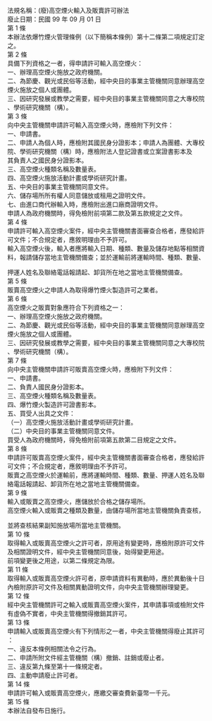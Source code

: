 法規名稱：(廢)高空煙火輸入及販賣許可辦法  
廢止日期：民國 99 年 09 月 01 日  
第 1 條  
本辦法依爆竹煙火管理條例（以下簡稱本條例）第十二條第二項規定訂定  
之。  
第 2 條  
具備下列資格之一者，得申請許可輸入高空煙火：  
一、辦理高空煙火施放之政府機關。  
二、為節慶、觀光或民俗等活動，經中央目的事業主管機關同意辦理高空  
煙火施放之個人或團體。  
三、因研究發展或教學之需要，經中央目的事業主管機關同意之大專校院  
、學術研究機關（構）。  
第 3 條  
向中央主管機關申請許可輸入高空煙火時，應檢附下列文件：  
一、申請書。  
二、申請人為個人時，應檢附其國民身分證影本；申請人為團體、大專校  
院、學術研究機關（構）時，應檢附法人登記證書或立案證書影本及  
其負責人之國民身分證影本。  
三、高空煙火種類名稱及數量表。  
四、高空煙火施放活動計畫或學術研究計畫。  
五、中央目的事業主管機關同意文件。  
六、儲存場所所有權人同意儲放或租用之證明文件。  
七、由進口商代辦輸入時，應檢附出進口廠商證明文件。  
申請人為政府機關時，得免檢附前項第二款及第五款規定之文件。  
第 4 條  
申請許可輸入高空煙火案件，經中央主管機關書面審查合格者，應發給許  
可文件；不合規定者，應敘明理由不予許可。  
輸入高空煙火後，輸入者應將輸入日期、種類、數量及儲存地點等相關資  
料，報請儲存當地主管機關備查；並於運輸前將運輸時間、種類、數量、  


押運人姓名及聯絡電話報請起、卸貨所在地之當地主管機關備查。  
第 5 條  
販賣高空煙火之申請人為取得爆竹煙火製造許可之業者。  
第 6 條  
高空煙火之販賣對象應符合下列資格之一：  
一、辦理高空煙火施放之政府機關。  
二、為節慶、觀光或民俗等活動，經中央目的事業主管機關同意辦理高空  
煙火施放之個人或團體。  
三、因研究發展或教學之需要，經中央目的事業主管機關同意之大專校院  
、學術研究機關（構）。  
第 7 條  
向中央主管機關申請許可販賣高空煙火時，應檢附下列文件：  
一、申請書。  
二、負責人國民身分證影本。  
三、高空煙火種類名稱及數量表。  
四、爆竹煙火製造許可證書影本。  
五、買受人出具之文件：  
（一）高空煙火施放活動計畫或學術研究計畫。  
（二）中央目的事業主管機關同意文件。  
買受人為政府機關時，得免檢附前項第五款第二目規定之文件。  
第 8 條  
申請許可販賣高空煙火案件，經中央主管機關書面審查合格者，應發給許  
可文件；不合規定者，應敘明理由不予許可。  
販賣之高空煙火於運輸前，應將運輸時間、種類、數量、押運人姓名及聯  
絡電話報請起、卸貨所在地之當地主管機關備查。  
第 9 條  
輸入或販賣之高空煙火，應儲放於合格之儲存場所。  
高空煙火輸入或販賣之種類及數量，由儲存場所當地主管機關負責查核，  


並將查核結果副知施放場所當地主管機關。  
第 10 條  
取得輸入或販賣高空煙火之許可者，原用途有變更時，應檢附原許可文件  
及相關證明文件，經中央主管機關同意後，始得變更用途。  
前項變更後之用途，以第二條規定為限。  
第 11 條  
取得輸入或販賣高空煙火許可者，原申請資料有異動時，應於異動後十日  
內檢附原許可文件及相關異動證明文件，向中央主管機關辦理變更。  
第 12 條  
經中央主管機關許可之輸入或販賣高空煙火案件，其申請事項或檢附文件  
有虛偽不實者，中央主管機關得撤銷其許可。  
第 13 條  
申請輸入或販賣高空煙火有下列情形之一者，中央主管機關得廢止其許可  
：  
一、違反本條例相關法令之行為。  
二、申請所附文件經主管機關（構）撤銷、註銷或廢止者。  
三、違反第九條至第十一條規定者。  
四、主動申請廢止許可者。  
第 14 條  
申請許可輸入或販賣高空煙火，應繳交審查費新臺幣一千元。  
第 15 條  
本辦法自發布日施行。  


